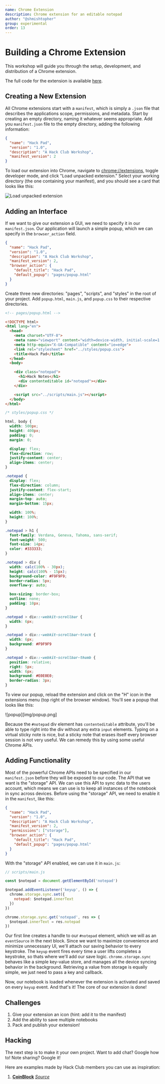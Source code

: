 ```yaml
---
name: Chrome Extension
description: Chrome extension for an editable notepad
author: "@shmishtopher"
group: experimental
order: 13
---
```


# Building a Chrome Extension

This workshop will guide you through the setup, development, and distribution of a Chrome extension.

The full code for the extension is available [here](https://github.com/shmishtopher/HackPad).

## Creating a New Extension

All Chrome extensions start with a `manifest`, which is simply a `.json` file that describes the applications scope, permissions, and metadata. Start by creating an empty directory, naming it whatever seems appropriate. Add you `manifest.json` file to the empty directory, adding the following information:

```json
{
  "name": "Hack Pad",
  "version": "1.0",
  "description": "A Hack Club Workshop",
  "manifest_version": 2
}
```

To load our extension into Chrome, navigate to [chrome://extensions](chrome://extensions), toggle developer mode, and click "Load unpacked extension." Select your working directory (the one containing your manifest), and you should see a card that looks like this:

![Load unpacked extension](img/load_unpacked_extension.png)

## Adding an Interface

If we want to give our extension a GUI, we need to specify it in our `manifest.json`. Our application will launch a simple popup, which we can specify in the `browser_action` field.

```json
{
  "name": "Hack Pad",
  "version": "1.0",
  "description": "A Hack Club Workshop",
  "manifest_version": 2,
  "browser_action": {
    "default_title": "Hack Pad",
    "default_popup": "pages/popup.html"
  }
}
```

Create three new directories: "pages", "scripts", and "styles" in the root of your project. Add `popup.html`, `main.js`, and `popup.css` to their respective directories.

```html
<!-- pages/popup.html -->

<!DOCTYPE html>
<html lang="en">
  <head>
    <meta charset="UTF-8">
    <meta name="viewport" content="width=device-width, initial-scale=1.0">
    <meta http-equiv="X-UA-Compatible" content="ie=edge">
    <link rel="stylesheet" href="../styles/popup.css">
    <title>Hack Pad</title>
  </head>
  <body>

    <div class="notepad">
      <h1>Hack Notes</h1>
      <div contenteditable id="notepad"></div>
    </div>

    <script src="../scripts/main.js"></script>
  </body>
</html>
```

```css
/* styles/popup.css */

html, body {
  width: 500px;
  height: 400px;
  padding: 0;
  margin: 0;

  display: flex;
  flex-direction: row;
  justify-content: center;
  align-items: center;
}

.notepad {
  display: flex;
  flex-direction: column;
  justify-content: flex-start;
  align-items: center;
  margin-top: auto;
  margin-bottom: 15px;

  width: 100%;
  height: 100%;
}

.notepad > h1 {
  font-family: Verdana, Geneva, Tahoma, sans-serif;
  font-weight: 500;
  font-size: 14px;
  color: #333333;
}

.notepad > div {
  width: calc(100% - 30px);
  height: calc(100% - 15px);
  background-color: #F9F9F9;
  border-radius: 5px;
  overflow-y: auto;

  box-sizing: border-box;
  outline: none;
  padding: 10px;
}

.notepad > div::-webkit-scrollbar {
  width: 6px;
}

.notepad > div::-webkit-scrollbar-track {
  width: 6px;
  background: #F9F9F9
}

.notepad > div::-webkit-scrollbar-thumb {
  position: relative;
  right: 5px;
  width: 6px;
  background: #E0E0E0;
  border-radius: 3px;
}
```

To view our popup, reload the extension and click on the "H" icon in the extensions menu (top right of the browser window). You'll see a popup that looks like this:

![popup][img/popup.png]

Because the `#notepad` div element has `contenteditable` attribute, you'll be able to type right into the div without any extra `input` elements. Typing on a virtual sticky note is nice, but a sticky note that erases itself every browser session is not very useful. We can remedy this by using some useful Chrome APIs.

## Adding Functionality

Most of the powerful Chrome APIs need to be specified in our `manifest.json` before they will be exposed to our code. The API that we want is the "storage" API. We can use this API to sync data to the users account, which means we can use is to keep all instances of the notebook in sync across devices. Before using the "storage" API, we need to enable it in the `manifest`, like this:

```json
{
  "name": "Hack Pad",
  "version": "1.0",
  "description": "A Hack Club Workshop",
  "manifest_version": 2,
  "permissions": ["storage"],
  "browser_action": {
    "default_title": "Hack Pad",
    "default_popup": "pages/popup.html"
  }
}
```

With the "storage" API enabled, we can use it in `main.js`:

```js
// scripts/main.js

const $notepad = document.getElementById('notepad')

$notepad.addEventListener('keyup', () => {
  chrome.storage.sync.set({
    notepad: $notepad.innerText
  })
})

chrome.storage.sync.get('notepad', res => {
  $notepad.innerText = res.notepad
})
```

Our first line creates a handle to our `#notepad` element, which we will as an `eventSource` in the next block. Since we want to maximize convenience and minimize unnecessary UI, we'll attach our saving behavior to every keystroke. The `keyup` event fires every time a user lifts completes a keystroke, so thats where we'll add our save logic. `chrome.storage.sync` behaves like a simple key-value store, and manages all the device syncing behavior in the background. Retrieving a value from storage is equally simple, we just need to pass a key and callback.

Now, our notebook is loaded whenever the extension is activated and saved on every `keyup` event. And that's it! The core of our extension is done!

## Challenges

1. Give your extension an icon (hint: add it to the manifest)
2. Add the ability to save multiple notebooks
3. Pack and publish your extension!


## Hacking

The next step is to make it your own project. Want to add chat? Google how to! Note sharing? Google it!

Here are examples made by Hack Club members you can use as inspiration:

1. [**CoinBlock**](https://github.com/shmishtopher/CoinBlock) _[Source](https://chrome.google.com/webstore/detail/coinblock/cipnhlfdbhohkabpbojakjbapbiimokl)_
